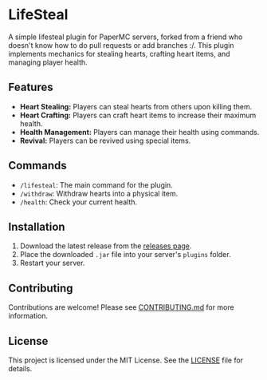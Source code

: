 # LifeSteal

A simple lifesteal plugin for PaperMC servers, forked from a friend who doesn't know how to do pull requests or add branches :/. This plugin implements mechanics for stealing hearts, crafting heart items, and managing player health.

## Features

- **Heart Stealing:** Players can steal hearts from others upon killing them.
- **Heart Crafting:** Players can craft heart items to increase their maximum health.
- **Health Management:** Players can manage their health using commands.
- **Revival:** Players can be revived using special items.

## Commands

- `/lifesteal`: The main command for the plugin.
- `/withdraw`: Withdraw hearts into a physical item.
- `/health`: Check your current health.

## Installation

1. Download the latest release from the [releases page](https://github.com/HoneyBerries/LifeSteal/releases).
2. Place the downloaded `.jar` file into your server's `plugins` folder.
3. Restart your server.

## Contributing

Contributions are welcome! Please see [CONTRIBUTING.md](CONTRIBUTING.md) for more information.

## License

This project is licensed under the MIT License. See the [LICENSE](LICENSE) file for details.
